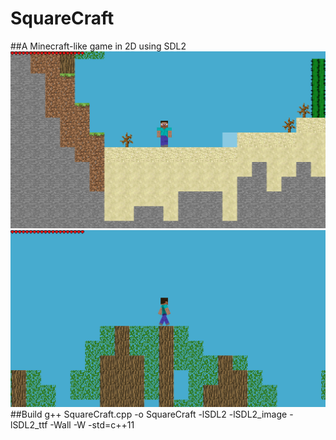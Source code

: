 # SquareCraft
##A Minecraft-like game in 2D using SDL2
![image](https://raw.githubusercontent.com/AdamYuan/SquareCraft/master/screenshot/1.jpg)
![image](https://raw.githubusercontent.com/AdamYuan/SquareCraft/master/screenshot/2.jpg)
##Build
	g++ SquareCraft.cpp -o SquareCraft -lSDL2 -lSDL2_image -lSDL2_ttf -Wall -W -std=c++11
